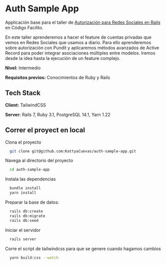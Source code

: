 
# Auth Sample App

Applicación base para el taller de [Autorización para Redes Sociales en Rails](https://codigofacilito.com/talleres/rails-autorizacion) en Código Facilito.

En este taller aprenderemos a hacer el feature de cuentas privadas que vemos en Redes Sociales que usamos a diario.
Para ello aprenderemos sobre autorización con Pundit y aplicaremos métodos avanzados de Active Record para poder integrar asociaciones múltiples entre modelos.
Iremos desde la idea hasta la ejecución de un feature complejo.

**Nivel:** Intermedio

**Requisitos previos:**
Conocimientos de Ruby y Rails




## Tech Stack

**Client:** TailwindCSS

**Server:** Rails 7, Ruby 3.1, PostgreSQL 14.1, Yarn 1.22


## Correr el proyect en local

Clona el proyecto

```bash
  git clone git@github.com:KattyaCuevas/auth-sample-app.git
```

Navega al directorio del proyecto

```bash
  cd auth-sample-app
```

Instala las dependencias

```bash
  bundle install
  yarn install
```

Preparar la base de datos:

```bash
  rails db:create
  rails db:migrate
  rails db:seed
```

Iniciar el servidor
```bash
  rails server
```

Corre el script de tailwindcss para que se genere cuando hagamos cambios

```bash
  yarn build:css --watch
```

